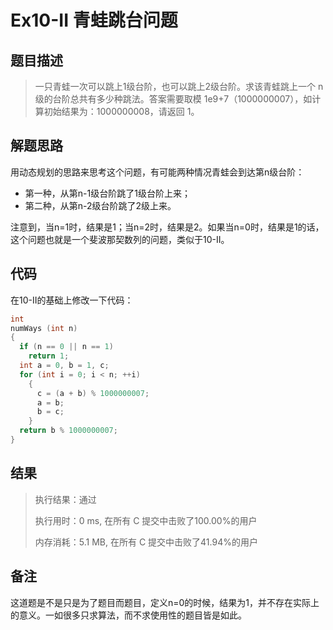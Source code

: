 # Ex10-II 青蛙跳台问题

## 题目描述

> 一只青蛙一次可以跳上1级台阶，也可以跳上2级台阶。求该青蛙跳上一个 n 级的台阶总共有多少种跳法。答案需要取模 1e9+7（1000000007），如计算初始结果为：1000000008，请返回 1。

## 解题思路

用动态规划的思路来思考这个问题，有可能两种情况青蛙会到达第n级台阶：

- 第一种，从第n-1级台阶跳了1级台阶上来；
- 第二种，从第n-2级台阶跳了2级上来。

注意到，当n=1时，结果是1；当n=2时，结果是2。如果当n=0时，结果是1的话，这个问题也就是一个斐波那契数列的问题，类似于10-II。

## 代码

在10-II的基础上修改一下代码：

```c
int
numWays (int n)
{
  if (n == 0 || n == 1)
    return 1;
  int a = 0, b = 1, c;
  for (int i = 0; i < n; ++i)
    {
      c = (a + b) % 1000000007;
      a = b;
      b = c;
    }
  return b % 1000000007;
}
```

## 结果

> 执行结果：通过
>
> 执行用时：0 ms, 在所有 C 提交中击败了100.00%的用户
>
> 内存消耗：5.1 MB, 在所有 C 提交中击败了41.94%的用户

## 备注

这道题是不是只是为了题目而题目，定义n=0的时候，结果为1，并不存在实际上的意义。一如很多只求算法，而不求使用性的题目皆是如此。
